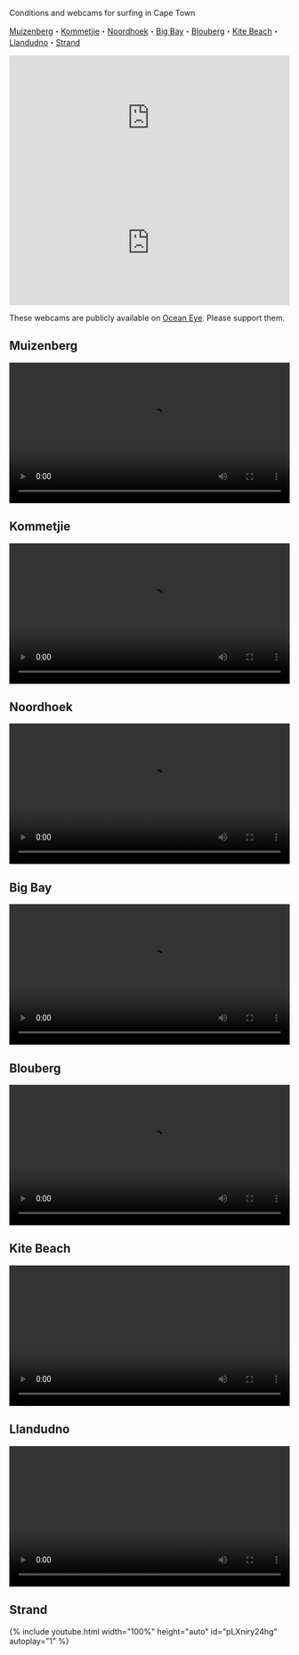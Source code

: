 Conditions and webcams for surfing in Cape Town

[Muizenberg](#muizenberg)・[Kommetjie](#kommetjie)・[Noordhoek](#noordhoek)・[Big Bay](#big-bay)・[Blouberg](#blouberg)・[Kite Beach](#kite-beach)・[Llandudno](#llandudno)・[Strand](#strand)

<div class="container-fluid">
    <script id="wg_fwdg_91_100_1705004286046">
(function (window, document) {
  var loader = function () {
    var arg = ["s=91" ,"m=100","mw=83","uid=wg_fwdg_91_100_1705004286046" ,"wj=knots" ,"tj=c" ,"waj=m" ,"tij=cm" ,"odh=0" ,"doh=24" ,"fhours=240" ,"hrsm=2" ,"vt=forecasts" ,"lng=en" ,"idbs=1" ,"p=WINDSPD,GUST,SMER,HTSGW,PERPW,DIRPW,TMP"];
    var script = document.createElement("script");
    var tag = document.getElementsByTagName("script")[0];
    script.src = "https://www.windguru.cz/js/widget.php?"+(arg.join("&"));
    tag.parentNode.insertBefore(script, tag);
  };
  window.addEventListener ? window.addEventListener("load", loader, false) : window.attachEvent("onload", loader);
})(window, document);
</script>
</div>

<div class="container-fluid">
    <iframe width="100%" height="224" src="https://embed.windy.com/embed2.html?lat=-34.064&lon=18.572&detailLat=-34.049&detailLon=18.481&width=380&height=224&zoom=9&level=surface&overlay=wind&product=ecmwf&menu=&message=true&marker=&calendar=now&pressure=&type=map&location=coordinates&detail=&metricWind=default&metricTemp=default&radarRange=-1" frameborder="0"></iframe>
</div>

<div class="container-fluid">
    <iframe width="100%" height="224" src="https://embed.windy.com/embed2.html?lat=-34.064&lon=18.572&detailLat=-34.049&detailLon=18.481&width=380&height=224&zoom=9&level=surface&overlay=swell1&product=ecmwfWaves&menu=&message=true&marker=&calendar=now&pressure=&type=map&location=coordinates&detail=&metricWind=default&metricTemp=default&radarRange=-1" frameborder="0"></iframe>
</div>

These webcams are publicly available on [Ocean Eye](https://oceaneye.co.za). Please support them.

## Muizenberg
<div class="container-fluid">
    <video width="100%" height="auto" controls preload="auto">
        <source src="https://live-sec.streamworks.co.za/oceaneye/oceaneye45.stream/playlist_dvr.m3u8" type="application/x-mpegURL">
    </video>
</div>

## Kommetjie
<div class="container-fluid">
    <video width="100%" height="auto" controls preload="auto">
        <source src="https://live-sec.streamworks.video/oceaneye/oceaneye49.stream/playlist.m3u8" type="application/x-mpegURL">
    </video>
</div>

## Noordhoek
<div class="container-fluid">
    <video width="100%" height="auto" controls preload="auto">
        <source src="https://live-sec.streamworks.video/oceaneye/oceaneye30.stream/playlist.m3u8" type="application/x-mpegURL">
    </video>
</div>

## Big Bay
<div class="container-fluid">
    <video width="100%" height="auto" controls preload="auto">
        <source src="https://live-sec.streamworks.video/oceaneye/oceaneye12.stream/playlist.m3u8" type="application/x-mpegURL">
    </video>
</div>

## Blouberg
<div class="container-fluid">
    <video width="100%" height="auto" controls preload="auto">
        <source src="https://live-sec.streamworks.video/oceaneye/oceaneye11.stream/playlist.m3u8" type="application/x-mpegURL">
    </video>
</div>

## Kite Beach
<div class="container-fluid">
    <video width="100%" height="auto" controls preload="auto">
        <source src="https://live-sec.streamworks.video/oceaneye/oceaneye28.stream/playlist.m3u8" type="application/x-mpegURL">
    </video>
</div>

## Llandudno
<div class="container-fluid">
    <video width="100%" height="auto" controls preload="auto">
        <source src="https://cams.cdn-surfline.com/cdn-int/za-llandudno/playlist.m3u8" type="application/x-mpegURL">
    </video>
</div>

## Strand
<div class="container-fluid">
    {% include youtube.html width="100%" height="auto" id="pLXniry24hg" autoplay="1" %}
</div>
